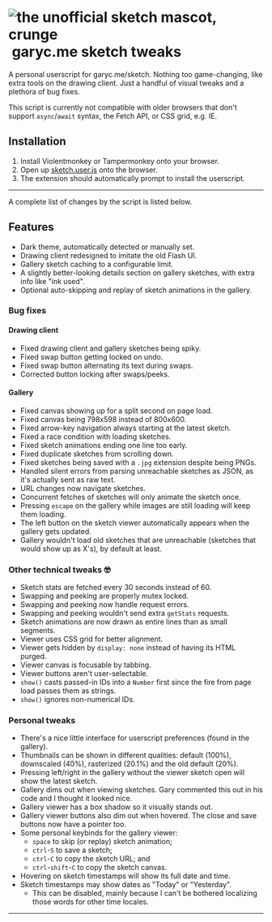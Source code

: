 
# ![the unofficial sketch mascot, crunge](/crunge.png)&nbsp;garyc.me sketch tweaks

A personal userscript for garyc.me/sketch. Nothing too game-changing, like extra tools on the drawing client. Just a handful of visual tweaks and a plethora of bug fixes.

This script is currently not compatible with older browsers that don't support `async`/`await` syntax, the Fetch API, or CSS grid, e.g. IE.

## Installation

1. Install Violentmonkey or Tampermonkey onto your browser.
2. Open up [sketch.user.js](https://github.com/quackbarc/garyc-sketch-tweaks/raw/master/sketch.user.js) onto the browser.
3. The extension should automatically prompt to install the userscript.

-----

A complete list of changes by the script is listed below.

## Features

* Dark theme, automatically detected or manually set.
* Drawing client redesigned to imitate the old Flash UI.
* Gallery sketch caching to a configurable limit.
* A slightly better-looking details section on gallery sketches, with extra info like "ink used".
* Optional auto-skipping and replay of sketch animations in the gallery.

### Bug fixes

#### Drawing client

* Fixed drawing client and gallery sketches being spiky.
* Fixed swap button getting locked on undo.
* Fixed swap button alternating its text during swaps.
* Corrected button locking after swaps/peeks.

#### Gallery

* Fixed canvas showing up for a split second on page load.
* Fixed canvas being 798x598 instead of 800x600.
* Fixed arrow-key navigation always starting at the latest sketch.
* Fixed a race condition with loading sketches.
* Fixed sketch animations ending one line too early.
* Fixed duplicate sketches from scrolling down.
* Fixed sketches being saved with a `.jpg` extension despite being PNGs.
* Handled silent errors from parsing unreachable sketches as JSON, as it's actually sent as raw text.
* URL changes now navigate sketches.
* Concurrent fetches of sketches will only animate the sketch once.
* Pressing `escape` on the gallery while images are still loading will keep them loading.
* The left button on the sketch viewer automatically appears when the gallery gets updated.
* Gallery wouldn't load old sketches that are unreachable (sketches that would show up as X's), by default at least.

### Other technical tweaks 🤓

* Sketch stats are fetched every 30 seconds instead of 60.
* Swapping and peeking are properly mutex locked.
* Swapping and peeking now handle request errors.
* Swapping and peeking wouldn't send extra `getStats` requests.
* Sketch animations are now drawn as entire lines than as small segments.
* Viewer uses CSS grid for better alignment.
* Viewer gets hidden by `display: none` instead of having its HTML purged.
* Viewer canvas is focusable by tabbing.
* Viewer buttons aren't user-selectable.
* `show()` casts passed-in IDs into a `Number` first since the fire from page load passes them as strings.
* `show()` ignores non-numerical IDs.

### Personal tweaks

* There's a nice little interface for userscript preferences (found in the gallery).
* Thumbnails can be shown in different qualities: default (100%), downscaled (40%), rasterized (20.1%) and the old default (20%).
* Pressing left/right in the gallery without the viewer sketch open will show the latest sketch.
* Gallery dims out when viewing sketches. Gary commented this out in his code and I thought it looked nice.
* Gallery viewer has a box shadow so it visually stands out.
* Gallery viewer buttons also dim out when hovered. The close and save buttons now have a pointer too.
* Some personal keybinds for the gallery viewer:
    * `space` to skip (or replay) sketch animation;
    * `ctrl`-`S` to save a sketch;
    * `ctrl`-`C` to copy the sketch URL; and
    * `ctrl`-`shift`-`C` to copy the sketch canvas.
* Hovering on sketch timestamps will show its full date and time.
* Sketch timestamps may show dates as "Today" or "Yesterday".
    * This can be disabled, mainly because I can't be bothered localizing those words for other time locales.

---
